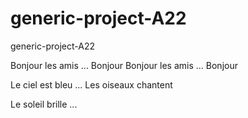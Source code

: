 # generic-project-A22
generic-project-A22


Bonjour les amis ... Bonjour
  Bonjour les amis ... Bonjour 
  
Le ciel est bleu ... Les oiseaux chantent  

Le soleil brille ... 
